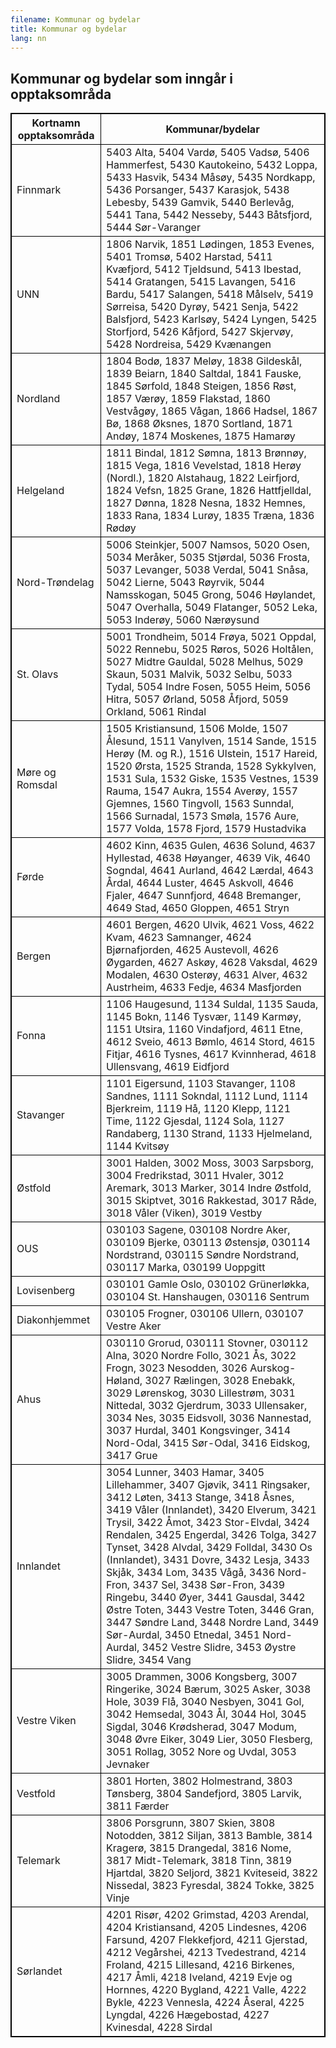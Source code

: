 ```yaml
---
filename: Kommunar og bydelar
title: Kommunar og bydelar
lang: nn
---
```


<html>
<style>
table, th, td {
  border:1px solid black;
}
</style>
<body>

<h2>Kommunar og bydelar som inngår i opptaksområda</h2>

<table style="auto">
  <tr>
    <th>Kortnamn opptaksområda</th>
    <th>Kommunar/bydelar</th>
   </tr>
  <TR><TD>Finnmark</TD> <TD> 5403 Alta, 5404 Vardø, 5405 Vadsø, 5406 Hammerfest, 5430 Kautokeino, 5432 Loppa, 5433 Hasvik, 5434 Måsøy, 5435 Nordkapp, 5436 Porsanger, 5437 Karasjok, 5438 Lebesby, 5439 Gamvik, 5440 Berlevåg, 5441 Tana, 5442 Nesseby, 5443 Båtsfjord, 5444 Sør-Varanger</TD> </TR>
<TR><TD>UNN</TD> <TD> 1806 Narvik, 1851 Lødingen, 1853 Evenes, 5401 Tromsø, 5402 Harstad, 5411 Kvæfjord, 5412 Tjeldsund, 5413 Ibestad, 5414 Gratangen, 5415 Lavangen, 5416 Bardu, 5417 Salangen, 5418 Målselv, 5419 Sørreisa, 5420 Dyrøy, 5421 Senja, 5422 Balsfjord, 5423 Karlsøy, 5424 Lyngen, 5425 Storfjord, 5426 Kåfjord, 5427 Skjervøy, 5428 Nordreisa, 5429 Kvænangen</TD> </TR>
<TR><TD>Nordland</TD> <TD> 1804 Bodø, 1837 Meløy, 1838 Gildeskål, 1839 Beiarn, 1840 Saltdal, 1841 Fauske, 1845 Sørfold, 1848 Steigen, 1856 Røst, 1857 Værøy, 1859 Flakstad, 1860 Vestvågøy, 1865 Vågan, 1866 Hadsel, 1867 Bø, 1868 Øksnes, 1870 Sortland, 1871 Andøy, 1874 Moskenes, 1875 Hamarøy</TD> </TR>
<TR><TD>Helgeland</TD> <TD> 1811 Bindal, 1812 Sømna, 1813 Brønnøy, 1815 Vega, 1816 Vevelstad, 1818 Herøy (Nordl.), 1820 Alstahaug, 1822 Leirfjord, 1824 Vefsn, 1825 Grane, 1826 Hattfjelldal, 1827 Dønna, 1828 Nesna, 1832 Hemnes, 1833 Rana, 1834 Lurøy, 1835 Træna, 1836 Rødøy</TD> </TR>
<TR><TD>Nord-Trøndelag</TD> <TD> 5006 Steinkjer, 5007 Namsos, 5020 Osen, 5034 Meråker, 5035 Stjørdal, 5036 Frosta, 5037 Levanger, 5038 Verdal, 5041 Snåsa, 5042 Lierne, 5043 Røyrvik, 5044 Namsskogan, 5045 Grong, 5046 Høylandet, 5047 Overhalla, 5049 Flatanger, 5052 Leka, 5053 Inderøy, 5060 Nærøysund</TD> </TR>
<TR><TD>St. Olavs</TD> <TD> 5001 Trondheim, 5014 Frøya, 5021 Oppdal, 5022 Rennebu, 5025 Røros, 5026 Holtålen, 5027 Midtre Gauldal, 5028 Melhus, 5029 Skaun, 5031 Malvik, 5032 Selbu, 5033 Tydal, 5054 Indre Fosen, 5055 Heim, 5056 Hitra, 5057 Ørland, 5058 Åfjord, 5059 Orkland, 5061 Rindal</TD> </TR>
<TR><TD>Møre og Romsdal</TD> <TD> 1505 Kristiansund, 1506 Molde, 1507 Ålesund, 1511 Vanylven, 1514 Sande, 1515 Herøy (M. og R.), 1516 Ulstein, 1517 Hareid, 1520 Ørsta, 1525 Stranda, 1528 Sykkylven, 1531 Sula, 1532 Giske, 1535 Vestnes, 1539 Rauma, 1547 Aukra, 1554 Averøy, 1557 Gjemnes, 1560 Tingvoll, 1563 Sunndal, 1566 Surnadal, 1573 Smøla, 1576 Aure, 1577 Volda, 1578 Fjord, 1579 Hustadvika</TD> </TR>
<TR><TD>Førde</TD> <TD> 4602 Kinn, 4635 Gulen, 4636 Solund, 4637 Hyllestad, 4638 Høyanger, 4639 Vik, 4640 Sogndal, 4641 Aurland, 4642 Lærdal, 4643 Årdal, 4644 Luster, 4645 Askvoll, 4646 Fjaler, 4647 Sunnfjord, 4648 Bremanger, 4649 Stad, 4650 Gloppen, 4651 Stryn</TD> </TR>
<TR><TD>Bergen</TD> <TD> 4601 Bergen, 4620 Ulvik, 4621 Voss, 4622 Kvam, 4623 Samnanger, 4624 Bjørnafjorden, 4625 Austevoll, 4626 Øygarden, 4627 Askøy, 4628 Vaksdal, 4629 Modalen, 4630 Osterøy, 4631 Alver, 4632 Austrheim, 4633 Fedje, 4634 Masfjorden</TD> </TR>
<TR><TD>Fonna</TD> <TD> 1106 Haugesund, 1134 Suldal, 1135 Sauda, 1145 Bokn, 1146 Tysvær, 1149 Karmøy, 1151 Utsira, 1160 Vindafjord, 4611 Etne, 4612 Sveio, 4613 Bømlo, 4614 Stord, 4615 Fitjar, 4616 Tysnes, 4617 Kvinnherad, 4618 Ullensvang, 4619 Eidfjord</TD> </TR>
<TR><TD>Stavanger</TD> <TD> 1101 Eigersund, 1103 Stavanger, 1108 Sandnes, 1111 Sokndal, 1112 Lund, 1114 Bjerkreim, 1119 Hå, 1120 Klepp, 1121 Time, 1122 Gjesdal, 1124 Sola, 1127 Randaberg, 1130 Strand, 1133 Hjelmeland, 1144 Kvitsøy</TD> </TR>
<TR><TD>Østfold</TD> <TD> 3001 Halden, 3002 Moss, 3003 Sarpsborg, 3004 Fredrikstad, 3011 Hvaler, 3012 Aremark, 3013 Marker, 3014 Indre Østfold, 3015 Skiptvet, 3016 Rakkestad, 3017 Råde, 3018 Våler (Viken), 3019 Vestby</TD> </TR>
<TR><TD>OUS</TD> <TD> 030103 Sagene, 030108 Nordre Aker, 030109 Bjerke, 030113 Østensjø, 030114 Nordstrand, 030115 Søndre Nordstrand, 030117 Marka, 030199 Uoppgitt</TD> </TR>
<TR><TD>Lovisenberg</TD> <TD> 030101 Gamle Oslo, 030102 Grünerløkka, 030104 St. Hanshaugen, 030116 Sentrum</TD> </TR>
<TR><TD>Diakonhjemmet</TD> <TD> 030105 Frogner, 030106 Ullern, 030107 Vestre Aker</TD> </TR>
<TR><TD>Ahus</TD> <TD> 030110 Grorud, 030111 Stovner, 030112 Alna, 3020 Nordre Follo, 3021 Ås, 3022 Frogn, 3023 Nesodden, 3026 Aurskog-Høland, 3027 Rælingen, 3028 Enebakk, 3029 Lørenskog, 3030 Lillestrøm, 3031 Nittedal, 3032 Gjerdrum, 3033 Ullensaker, 3034 Nes, 3035 Eidsvoll, 3036 Nannestad, 3037 Hurdal, 3401 Kongsvinger, 3414 Nord-Odal, 3415 Sør-Odal, 3416 Eidskog, 3417 Grue</TD> </TR>
<TR><TD>Innlandet</TD> <TD> 3054 Lunner, 3403 Hamar, 3405 Lillehammer, 3407 Gjøvik, 3411 Ringsaker, 3412 Løten, 3413 Stange, 3418 Åsnes, 3419 Våler (Innlandet), 3420 Elverum, 3421 Trysil, 3422 Åmot, 3423 Stor-Elvdal, 3424 Rendalen, 3425 Engerdal, 3426 Tolga, 3427 Tynset, 3428 Alvdal, 3429 Folldal, 3430 Os (Innlandet), 3431 Dovre, 3432 Lesja, 3433 Skjåk, 3434 Lom, 3435 Vågå, 3436 Nord-Fron, 3437 Sel, 3438 Sør-Fron, 3439 Ringebu, 3440 Øyer, 3441 Gausdal, 3442 Østre Toten, 3443 Vestre Toten, 3446 Gran, 3447 Søndre Land, 3448 Nordre Land, 3449 Sør-Aurdal, 3450 Etnedal, 3451 Nord-Aurdal, 3452 Vestre Slidre, 3453 Øystre Slidre, 3454 Vang</TD> </TR>
<TR><TD>Vestre Viken</TD> <TD> 3005 Drammen, 3006 Kongsberg, 3007 Ringerike, 3024 Bærum, 3025 Asker, 3038 Hole, 3039 Flå, 3040 Nesbyen, 3041 Gol, 3042 Hemsedal, 3043 Ål, 3044 Hol, 3045 Sigdal, 3046 Krødsherad, 3047 Modum, 3048 Øvre Eiker, 3049 Lier, 3050 Flesberg, 3051 Rollag, 3052 Nore og Uvdal, 3053 Jevnaker</TD> </TR>
<TR><TD>Vestfold</TD> <TD> 3801 Horten, 3802 Holmestrand, 3803 Tønsberg, 3804 Sandefjord, 3805 Larvik, 3811 Færder</TD> </TR>
<TR><TD>Telemark</TD> <TD> 3806 Porsgrunn, 3807 Skien, 3808 Notodden, 3812 Siljan, 3813 Bamble, 3814 Kragerø, 3815 Drangedal, 3816 Nome, 3817 Midt-Telemark, 3818 Tinn, 3819 Hjartdal, 3820 Seljord, 3821 Kviteseid, 3822 Nissedal, 3823 Fyresdal, 3824 Tokke, 3825 Vinje</TD> </TR>
<TR><TD>Sørlandet</TD> <TD> 4201 Risør, 4202 Grimstad, 4203 Arendal, 4204 Kristiansand, 4205 Lindesnes, 4206 Farsund, 4207 Flekkefjord, 4211 Gjerstad, 4212 Vegårshei, 4213 Tvedestrand, 4214 Froland, 4215 Lillesand, 4216 Birkenes, 4217 Åmli, 4218 Iveland, 4219 Evje og Hornnes, 4220 Bygland, 4221 Valle, 4222 Bykle, 4223 Vennesla, 4224 Åseral, 4225 Lyngdal, 4226 Hægebostad, 4227 Kvinesdal, 4228 Sirdal</TD> </TR>
   </table>
</body>
</html>
